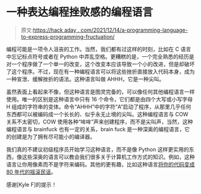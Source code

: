 # 一种表达编程挫败感的编程语言

> 原文:[https://hack aday . com/2021/12/14/a-programming-language-to-express-programming-fructuation/](https://hackaday.com/2021/12/14/a-programming-language-to-express-programming-frustration/)

编程可能是一项令人沮丧的工作。当然，我们都有过这样的时刻，比如在 C 语言中忘记标点符号或者在 Python 中弄乱空格。更糟糕的是，一个完全熟悉的经历是对一个程序做了一个单一的改变，这个改变本应该导致一个小的改进，但是却破坏了这个程序。不过，现在有一种编程语言可以将这些挫折直接放入代码本身，成为一种宣泄、缓解挫折的语法。这种语言叫做 AHHH，它是一种尖叫。

虽然表面上看起来不像，但这种语言是图灵完备的，可以像任何其他编程语言一样使用。唯一的区别是这种语言中只有 16 个命令，它们都是由四个大写或小写字母 H 组成的字符串的变体。命令“AHHH”中的字符“A”启动了程序，从那里几乎任何东西都可以被编码成一个长长的、似乎永无止境的尖叫。这种编程语言与 COW 关系不太密切，COW 使用各种“哞哞”声来创建程序，而不是尖叫声，当然，这种编程语言与 brainfuck 也有一定的关系，brain fuck 是一种深奥的编程语言，它的创建是为了拥有尽可能小的编译器。

我们真的不建议初级程序员开始学习这种语言，而不是像 Python 这样更实用的东西，像这些深奥的语言可以教会我们很多关于计算机工作方式的知识。例如，这种语言让你用像素而不是字符来编码。其他的更有趣，比如这种语言[将你的代码变成 80 年代的摇滚民谣](https://hackaday.com/2018/07/28/become-the-rockstar-developer-youve-always-dreamed-of-being/)。

感谢[Kyle F]的提示！